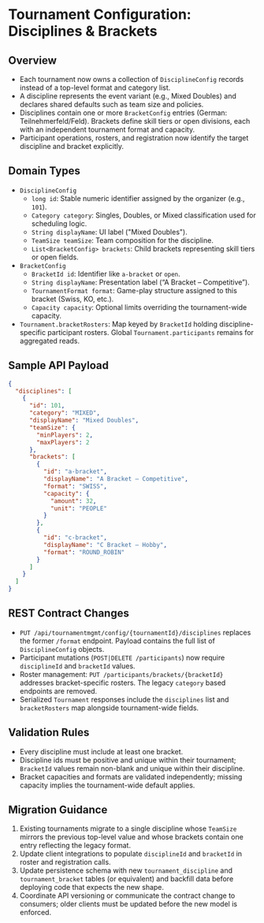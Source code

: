 # Tournament Configuration: Disciplines & Brackets

## Overview
- Each tournament now owns a collection of `DisciplineConfig` records instead of a top-level format and category list.
- A discipline represents the event variant (e.g., Mixed Doubles) and declares shared defaults such as team size and policies.
- Disciplines contain one or more `BracketConfig` entries (German: Teilnehmerfeld/Feld). Brackets define skill tiers or open divisions, each with an independent tournament format and capacity.
- Participant operations, rosters, and registration now identify the target discipline and bracket explicitly.

## Domain Types
- `DisciplineConfig`  
  - `long id`: Stable numeric identifier assigned by the organizer (e.g., `101`).  
  - `Category category`: Singles, Doubles, or Mixed classification used for scheduling logic.  
  - `String displayName`: UI label ("Mixed Doubles").  
  - `TeamSize teamSize`: Team composition for the discipline.  
  - `List<BracketConfig> brackets`: Child brackets representing skill tiers or open fields.
- `BracketConfig`  
  - `BracketId id`: Identifier like `a-bracket` or `open`.  
  - `String displayName`: Presentation label (“A Bracket – Competitive”).  
  - `TournamentFormat format`: Game-play structure assigned to this bracket (Swiss, KO, etc.).  
  - `Capacity capacity`: Optional limits overriding the tournament-wide capacity.
- `Tournament.bracketRosters`: Map keyed by `BracketId` holding discipline-specific participant rosters. Global `Tournament.participants` remains for aggregated reads.

## Sample API Payload
```json
{
  "disciplines": [
    {
      "id": 101,
      "category": "MIXED",
      "displayName": "Mixed Doubles",
      "teamSize": {
        "minPlayers": 2,
        "maxPlayers": 2
      },
      "brackets": [
        {
          "id": "a-bracket",
          "displayName": "A Bracket – Competitive",
          "format": "SWISS",
          "capacity": {
            "amount": 32,
            "unit": "PEOPLE"
          }
        },
        {
          "id": "c-bracket",
          "displayName": "C Bracket – Hobby",
          "format": "ROUND_ROBIN"
        }
      ]
    }
  ]
}
```

## REST Contract Changes
- `PUT /api/tournamentmgmt/config/{tournamentId}/disciplines` replaces the former `/format` endpoint. Payload contains the full list of `DisciplineConfig` objects.
- Participant mutations (`POST|DELETE /participants`) now require `disciplineId` and `bracketId` values.
- Roster management: `PUT /participants/brackets/{bracketId}` addresses bracket-specific rosters. The legacy `category` based endpoints are removed.
- Serialized `Tournament` responses include the `disciplines` list and `bracketRosters` map alongside tournament-wide fields.

## Validation Rules
- Every discipline must include at least one bracket.  
- Discipline ids must be positive and unique within their tournament; `BracketId` values remain non-blank and unique within their discipline.  
- Bracket capacities and formats are validated independently; missing capacity implies the tournament-wide default applies.

## Migration Guidance
1. Existing tournaments migrate to a single discipline whose `TeamSize` mirrors the previous top-level value and whose brackets contain one entry reflecting the legacy format.  
2. Update client integrations to populate `disciplineId` and `bracketId` in roster and registration calls.  
3. Update persistence schema with new `tournament_discipline` and `tournament_bracket` tables (or equivalent) and backfill data before deploying code that expects the new shape.  
4. Coordinate API versioning or communicate the contract change to consumers; older clients must be updated before the new model is enforced.
